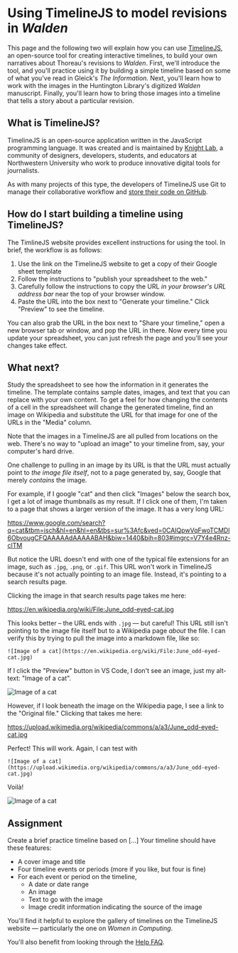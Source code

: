 # Using TimelineJS to model revisions in *Walden*

This page and the following two will explain how you can use [TimelineJS](http://timeline.knightlab.com/), an open-source tool for creating interactive timelines, to build your own narratives about Thoreau's revisions to *Walden*. First, we'll introduce the tool, and you'll practice using it by building a simple timeline based on some of what you've read in Gleick's *The Information*. Next, you'll learn how to work with the images in the Huntington Library's digitized *Walden* manuscript. Finally, you'll learn how to bring those images into a timeline that tells a story about a particular revision. 

## What is TimelineJS?

TimelineJS is an open-source application written in the JavaScript programming language. It was created and is maintained by [Knight Lab](https://knightlab.northwestern.edu), a community of designers, developers, students, and educators at Northwestern University who work to produce innovative digital tools for journalists.

As with many projects of this type, the developers of TimelineJS use Git to manage their collaborative workflow and [store their code on GitHub](https://github.com/NUKnightLab/TimelineJS3).

## How do I start building a timeline using TimelineJS?

The TimlineJS website provides excellent instructions for using the tool. In brief, the workflow is as follows:

1. Use the link on the TimelineJS website to get a copy of their Google sheet template
2. Follow the instructions to "publish your spreadsheet to the web."
3. Carefully follow the instructions to copy the URL *in your browser's URL address bar* near the top of your browser window.
4. Paste the URL into the box next to "Generate your timeline." Click "Preview" to see the timeline.

You can also grab the URL in the box next to "Share your timeline," open a new browser tab or window, and pop the URL in there. Now every time you update your spreadsheet, you can just refresh the page and you'll see your changes take effect.

## What next?

Study the spreadsheet to see how the information in it generates the timeline. The template contains sample dates, images, and text that you can replace with your own content. To get a feel for how changing the contents of a cell in the spreadsheet will change the generated timeline, find an image on Wikipedia and substitute the URL for that image for one of the URLs in the "Media" column.

Note that the images in a TimelineJS are all pulled from locations on the web. There's no way to "upload an image" to your timeline from, say, your computer's hard drive.

One challenge to pulling in an image by its URL is that the URL must actually point to *the image file itself*, not to a page generated by, say, Google that merely *contains* the image.

For example, if I google "cat" and then click "Images" below the search box, I get a lot of image thumbnails as my result. If I click one of them, I'm taken to a page that shows a larger version of the image. It has a very long URL:

<https://www.google.com/search?q=cat&tbm=isch&hl=en&hl=en&tbs=sur%3Afc&ved=0CAIQpwVqFwoTCMDl6ObvougCFQAAAAAdAAAAABAH&biw=1440&bih=803#imgrc=V7Y4e4Rnz-clTM>

But notice the URL doesn't end with one of the typical file extensions for an image, such as `.jpg`, `.png`, or `.gif`. This URL won't work in TimelineJS because it's not actually pointing to an image file. Instead, it's pointing to a search results page.

Clicking the image in that search results page takes me here:

<https://en.wikipedia.org/wiki/File:June_odd-eyed-cat.jpg>

This looks better – the URL ends with `.jpg` — but careful! This URL still isn't pointing to the image file itself but to a Wikipedia page *about* the file. I can verify this by trying to pull the image into a markdown file, like so: 

`![Image of a cat](https://en.wikipedia.org/wiki/File:June_odd-eyed-cat.jpg)`

If I click the "Preview" button in VS Code, I don't see an image, just my alt-text: "Image of a cat".

![Image of a cat](https://en.wikipedia.org/wiki/File:June_odd-eyed-cat.jpg)

However, if I look beneath the image on the Wikipedia page, I see a link to the "Original file." Clicking that takes me here:

<https://upload.wikimedia.org/wikipedia/commons/a/a3/June_odd-eyed-cat.jpg>

Perfect! This will work. Again, I can test with 

`![Image of a cat](https://upload.wikimedia.org/wikipedia/commons/a/a3/June_odd-eyed-cat.jpg)`

Voilà!

![Image of a cat](https://upload.wikimedia.org/wikipedia/commons/a/a3/June_odd-eyed-cat.jpg)

## Assignment

Create a brief practice timeline based on \[...\] Your timeline should have these features:

- A cover image and title
- Four timeline events or periods (more if you like, but four is fine)
- For each event or period on the timeline,
    - A date or date range
    - An image
    - Text to go with the image
    - Image credit information indicating the source of the image

You'll find it helpful to explore the gallery of timelines on the TimelineJS website — particularly the one on *Women in Computing*.

You'll also benefit from looking through the [Help FAQ](http://timeline.knightlab.com/#help).